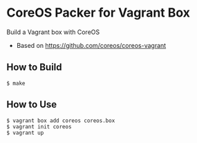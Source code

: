 # CoreOS Packer for Vagrant Box

Build a Vagrant box with CoreOS

- Based on https://github.com/coreos/coreos-vagrant

## How to Build

```
$ make
```

## How to Use

```
$ vagrant box add coreos coreos.box
$ vagrant init coreos
$ vagrant up
```